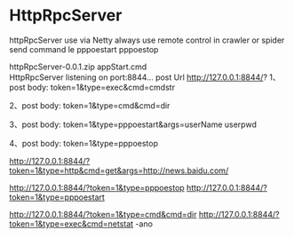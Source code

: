 # HttpRpcServer
httpRpcServer use via Netty  always use remote control  in crawler or spider  send command le pppoestart pppoestop 

httpRpcServer-0.0.1.zip
appStart.cmd  
HttpRpcServer listening on port:8844...
post Url
http://127.0.0.1:8844/?
1、post body: token=1&type=exec&cmd=cmdstr

2、post body: token=1&type=cmd&cmd=dir

3、post body: token=1&type=pppoestart&args=userName userpwd

4、post body: token=1&type=pppoestop


http://127.0.0.1:8844/?token=1&type=http&cmd=get&args=http://news.baidu.com/

http://127.0.0.1:8844/?token=1&type=pppoestop
http://127.0.0.1:8844/?token=1&type=pppoestart

http://127.0.0.1:8844/?token=1&type=cmd&cmd=dir
http://127.0.0.1:8844/?token=1&type=exec&cmd=netstat -ano